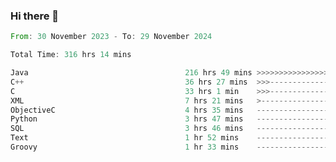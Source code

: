 ### Hi there 👋

<!--
**luoxuanzao/luoxuanzao** is a ✨ _special_ ✨ repository because its `README.md` (this file) appears on your GitHub profile.

Here are some ideas to get you started:

- 🔭 I’m currently working on ...
- 🌱 I’m currently learning ...
- 👯 I’m looking to collaborate on ...
- 🤔 I’m looking for help with ...
- 💬 Ask me about ...
- 📫 How to reach me: ...
- 😄 Pronouns: ...
- ⚡ Fun fact: ...
-->

<!--START_SECTION:waka-->

```rust
From: 30 November 2023 - To: 29 November 2024

Total Time: 316 hrs 14 mins

Java                                   216 hrs 49 mins >>>>>>>>>>>>>>>>>--------   68.54 %
C++                                    36 hrs 27 mins  >>>----------------------   11.52 %
C                                      33 hrs 1 min    >>>----------------------   10.44 %
XML                                    7 hrs 21 mins   >------------------------   02.33 %
ObjectiveC                             4 hrs 35 mins   -------------------------   01.45 %
Python                                 3 hrs 47 mins   -------------------------   01.20 %
SQL                                    3 hrs 46 mins   -------------------------   01.19 %
Text                                   1 hr 52 mins    -------------------------   00.59 %
Groovy                                 1 hr 33 mins    -------------------------   00.49 %
```

<!--END_SECTION:waka-->